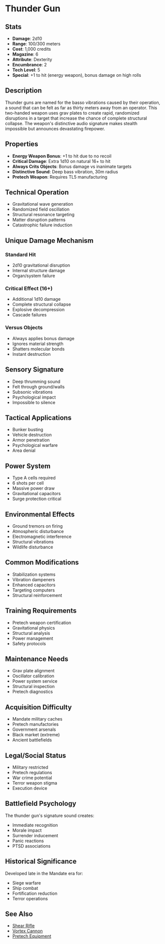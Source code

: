 # Thunder Gun

## Stats
- **Damage**: 2d10
- **Range**: 100/300 meters
- **Cost**: 1,000 credits
- **Magazine**: 6
- **Attribute**: Dexterity
- **Encumbrance**: 2
- **Tech Level**: 5
- **Special**: +1 to hit (energy weapon), bonus damage on high rolls

## Description
Thunder guns are named for the basso vibrations caused by their operation, a sound that can be felt as far as thirty meters away from an operator. This two-handed weapon uses grav plates to create rapid, randomized disruptions in a target that increase the chance of complete structural collapse. The weapon's distinctive audio signature makes stealth impossible but announces devastating firepower.

## Properties
- **Energy Weapon Bonus**: +1 to hit due to no recoil
- **Critical Damage**: Extra 1d10 on natural 16+ to hit
- **Always Crits Objects**: Bonus damage vs inanimate targets
- **Distinctive Sound**: Deep bass vibration, 30m radius
- **Pretech Weapon**: Requires TL5 manufacturing

## Technical Operation
- Gravitational wave generation
- Randomized field oscillation
- Structural resonance targeting
- Matter disruption patterns
- Catastrophic failure induction

## Unique Damage Mechanism
### Standard Hit
- 2d10 gravitational disruption
- Internal structure damage
- Organ/system failure

### Critical Effect (16+)
- Additional 1d10 damage
- Complete structural collapse
- Explosive decompression
- Cascade failures

### Versus Objects
- Always applies bonus damage
- Ignores material strength
- Shatters molecular bonds
- Instant destruction

## Sensory Signature
- Deep thrumming sound
- Felt through ground/walls
- Subsonic vibrations
- Psychological impact
- Impossible to silence

## Tactical Applications
- Bunker busting
- Vehicle destruction
- Armor penetration
- Psychological warfare
- Area denial

## Power System
- Type A cells required
- 6 shots per cell
- Massive power draw
- Gravitational capacitors
- Surge protection critical

## Environmental Effects
- Ground tremors on firing
- Atmospheric disturbance
- Electromagnetic interference
- Structural vibrations
- Wildlife disturbance

## Common Modifications
- Stabilization systems
- Vibration dampeners
- Enhanced capacitors
- Targeting computers
- Structural reinforcement

## Training Requirements
- Pretech weapon certification
- Gravitational physics
- Structural analysis
- Power management
- Safety protocols

## Maintenance Needs
- Grav plate alignment
- Oscillator calibration
- Power system service
- Structural inspection
- Pretech diagnostics

## Acquisition Difficulty
- Mandate military caches
- Pretech manufactories
- Government arsenals
- Black market (extreme)
- Ancient battlefields

## Legal/Social Status
- Military restricted
- Pretech regulations
- War crime potential
- Terror weapon stigma
- Execution device

## Battlefield Psychology
The thunder gun's signature sound creates:
- Immediate recognition
- Morale impact
- Surrender inducement
- Panic reactions
- PTSD associations

## Historical Significance
Developed late in the Mandate era for:
- Siege warfare
- Ship combat
- Fortification reduction
- Terror operations

## See Also
- [Shear Rifle](shear-rifle.md)
- [Vortex Cannon](../../heavy/vortex-cannon.md)
- [Pretech Equipment](../../../technology-levels.md#pretech)
